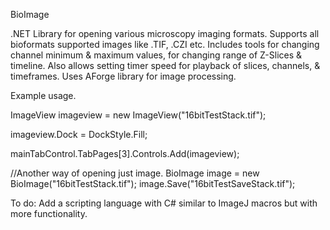 BioImage

.NET Library for opening various microscopy imaging formats. Supports all bioformats supported images like .TIF, .CZI etc. Includes tools for changing channel minimum & maximum values, for changing range of Z-Slices & timeline. Also allows setting timer speed for playback of slices, channels, & timeframes. Uses AForge library for image processing.

Example usage.

ImageView imageview = new ImageView("16bitTestStack.tif");

imageview.Dock = DockStyle.Fill;

mainTabControl.TabPages[3].Controls.Add(imageview);

//Another way of opening just image.
BioImage image = new BioImage("16bitTestStack.tif");
image.Save("16bitTestSaveStack.tif");

To do: Add a scripting language with C# similar to ImageJ macros but with more functionality.


